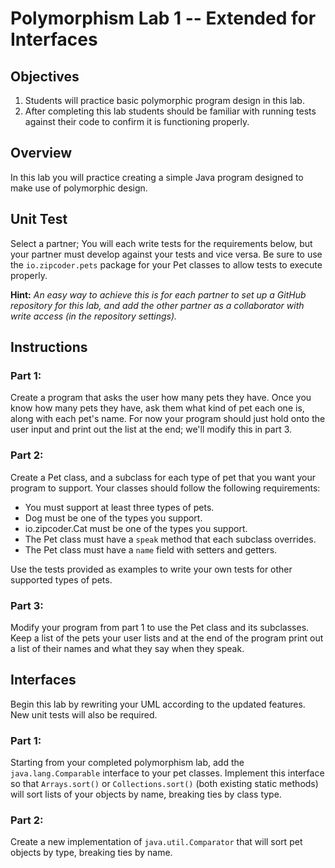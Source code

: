 # Polymorphism Lab 1 -- Extended for Interfaces

## Objectives

1. Students will practice basic polymorphic program design in this lab.
2. After completing this lab students should be familiar with running tests against their code to confirm it is functioning properly.


## Overview

In this lab you will practice creating a simple Java program designed to make use of polymorphic design.

## Unit Test

Select a partner; You will each write tests for the requirements below, but your partner must develop against your tests and vice versa. Be sure to use the `io.zipcoder.pets` package for your Pet classes to allow tests to execute properly.

**Hint:** *An easy way to achieve this is for each partner to set up a GitHub repository for this lab, and add the other partner as a collaborator with write access (in the repository settings).*

## Instructions

### Part 1: 

Create a program that asks the user how many pets they have. Once you know how many pets they have, ask them what kind of pet each one is, along with each pet's name. For now your program should just hold onto the user input and print out the list at the end; we'll modify this in part 3.

### Part 2: 

Create a Pet class, and a subclass for each type of pet that you want your program to support. Your classes should follow the following requirements:

- You must support at least three types of pets.
- Dog must be one of the types you support.
- io.zipcoder.Cat must be one of the types you support.
- The Pet class must have a `speak` method that each subclass overrides.
- The Pet class must have a `name` field with setters and getters.

Use the tests provided as examples to write your own tests for other supported types of pets.

### Part 3:

Modify your program from part 1 to use the Pet class and its subclasses. Keep a list of the pets your user lists and at the end of the program print out a list of their names and what they say when they speak.

## Interfaces

Begin this lab by rewriting your UML according to the updated features. New unit tests will also be required.

### Part 1:

Starting from your completed polymorphism lab, add the `java.lang.Comparable` interface to your pet classes. Implement this interface so that `Arrays.sort()` or `Collections.sort()` (both existing static methods) will sort lists of your objects by name, breaking ties by class type.

### Part 2: 

Create a new implementation of `java.util.Comparator` that will sort pet objects by type, breaking ties by name.
